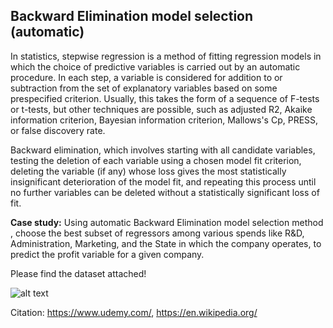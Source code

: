 ## Backward Elimination model selection (automatic)

In statistics, stepwise regression is a method of fitting regression models in which the choice of predictive variables is carried out by an automatic procedure. In each step, a variable is considered for addition to or subtraction from the set of explanatory variables based on some prespecified criterion. Usually, this takes the form of a sequence of F-tests or t-tests, but other techniques are possible, such as adjusted R2, Akaike information criterion, Bayesian information criterion, Mallows's Cp, PRESS, or false discovery rate.

Backward elimination, which involves starting with all candidate variables, testing the deletion of each variable using a chosen model fit criterion, deleting the variable (if any) whose loss gives the most statistically insignificant deterioration of the model fit, and repeating this process until no further variables can be deleted without a statistically significant loss of fit.

**Case study:** Using automatic Backward Elimination model selection method , choose the best subset of regressors among various spends like R&D, Administration, Marketing, and the State in which the company operates, to predict the profit variable for a given company.

Please find the dataset attached!

![alt text](https://github.com/prtk1306/MachineLearning/blob/master/ML%20Logo.PNG "Machine Learning")

Citation: https://www.udemy.com/, https://en.wikipedia.org/
